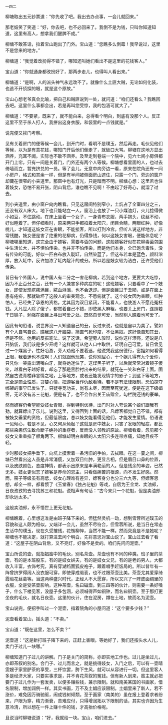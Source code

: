     一四二 

   柳塘取出五元钞票道：“你先收了吧。我出去办点事，一会儿就回来。”

   那老妓笑了笑道：“好，你去吧，也不必回来了。我倒不是为钱，只叫你知道知道，这里有高人，想拿我们醒脾不成。”

   柳塘不敢答话，拉着宝山跑出了门外。宝山道：“您瞧多么倒霉！我早说过，这里不是您来的地方。”

   柳塘道：“我觉着改扮得不错了，哪知还叫她们看出不是这里的花钱客人。”

   宝山道：“你就通身都改扮好了，那两步走儿，也得叫人看出来。”

   柳塘道：“是啊，人的派头神气永远改不了。就像什么土匪大贼，无论如何化装，也逃不开侦探的眼，就是这个原故。”

   宝山心想老爷真会比喻，把自己和贼匪说到一处，就问道：“咱们还看么？我瞧回去吧。这里什么事都会出，若是再叫您受惊，我的包涵可就大了。”

   柳塘道：“不要紧，既来了，就不能白来，总得看个明白，到底有没那个人。反正这里不至于杀人打人，我拼出这身衣服，和袋里的一点钱就是。”

   说完便又挨门考察。

   见有关着房门的便等候一会儿，到开门时，看明不是璞玉，然后再走。毛伙见他们等候，以为是有意花钱，哪知门开后他们倒走了，就破口大骂。柳塘在这地方显出涵养，充耳不闻。实际也不敢不涵养。及至走到巷端一个院中，见六七间小房俱都开门上帘，只有一间是关着门，门外还有两个人等候。柳塘想看里面的人，也过去倚墙而立，暂充挤兑的一员。等了会儿，无意中向旁边一看，原来在院角还有一间小房户，格式和其余一样，但是有半间被侧面房山遮住，只露一个门，旁边的窗户却藏在很窄的小夹道里。那窗中也有灯光，只是暗而不明。柳塘心想：这里若也住着妓女，恐怕不易开张，阴山背后，谁也瞧不见啊！不由起了好奇心，就溜了过去。

   到小夹道里，由小窗户向内瞧看。只见这房间特别窄小，土炕占了全室四分之三，还没有双人床大。地下也只能站立一人，窗沿上也放了一只小煤油灯，火儿捻得微小如豆，不住跳动。在床上坐着一个女子，一身青布衣服，两手抱头，纹丝不动，好似睡着了。但仔细看时，原来两只手都掐着太阳穴，闭目合睛，两眼红肿，好像桃儿，才知道这妓女正在害眼，不能接客，所以打到冷宫。但听人说这样地方，非常残酷，妓女便是害了绝重的花柳病，仍得挣钱，何以这妓女害眼，便能休息呢？柳塘哪里知道，这完全由于嫖客，需要与否的问题，这般嫖客好似在花柳毒菌包围中生活长大，并不惧怕传染。也并非不怕传染，而是他们本身，全已饱含毒性，没有传染的可能，好似一匹白布放入靛缸，自然染蓝了。但这布若本是蓝色，颜料浓厚，放入缸中，反许加浓了缸内靛汁的成分。所以若是妓女较为洁白，还许受他们传染。

   昔日有个外国人，说中国人有二分之一害花柳病，若到这个地方，更要大大吃惊，因为不止百分之百，还有一个人兼害多种病症的呢！这班嫖客，只要看中了一个妓女，即使发现疮痍满目，脓血淋漓，也不会退却。但是面目过于丑陋，或是在面上患有疮疥，那就破坏了这般人的审美观念，不愿俯就了。这个妓女因为害眼，红肿怕人，已经失了承恩的资格。尤其因为双目紧闭，不能看人，也使游人不愿花冤枉钱。大凡世人除了傻子，都觉着自己不错，即使黑大麻粗，也要关上房门，连照若干日镜子，勉强在面目上寻出可爱之处。既然自觉可爱，当然别人瞧着也可爱了。

   因此有句俗语，说世界没一人知道自己的丑，反过来说，也就是自以为美了。譬如有个人自骂自说，瞧我这八开脑袋，简直气死印度，不让黑奴。这好像自知其丑，但是不然。他用的反振笔法，说了这话，希望旁人驳辩，说你这样漂亮，还说是八开脑袋，我们该是多少开呢？这样就可从他人口中取供，证明自己可爱。昔日曾见过一个煤黑子，性好冶游，旁人劝他不要着迷，他说凭我这份德行，窑姐如何看得上眼，我着迷也不成啊！人们就跟他玩笑，说你别屈心，十个姐儿得有九个爱你，只凭你一笑露出满嘴白牙，就将她迷住了。这煤黑子听了，以后就常常对着镜子傻笑，越看白牙越好看，却忘了那是黑脸衬出来的结果，就死在一笑和白牙上面。固然自古说青楼非言情之地，上等地方，或者还能发现情字的影子；到这下等地方，完全是商业性质，贪婪心情，把游客当作仇敌看待。若不是有法律限制，恐怕掠夺绑架的事早已发生了。只疑寻觅功夫，尚有未尽，因而至死犹迷。便是在这下级娼窑，无论没有苏三花魁，便是有了，也不会作出关王庙赠金，勾栏院还钱的豪举。

   然而嫖客仍希望能受妓女青眼，得到特别优待，出门时对人夸说某个娘们跟我有劲，就算嫖出了乐儿。说到这里，又得回到上面的话，凡嫖客都觉自己不错，都有被妓女垂爱的资格，但最低限度，总以妓女能看得见他们，才能发生爱情。俗语说一见倾心，若是不见，心又何从倾起？这就是房中妓女，只害了发眼的轻症，都比那些染患伤生致命断子绝孙的重症者，反而没人领教的原故。柳塘看着，忽见那个妓女又重重掐了额角两下。柳塘却明白害眼的人太阳穴多连带疼痛，知她目疾不轻。

   少时那妓女把手垂下，向坑上摸索着一条污旧的手帕，去拭眼。在这一霎之间，柳塘已然看出这人虽是非常消瘦，又加双目红肿，更显苦相，但是眉目口鼻的位置，以及皮肤颜色，态度神情，都表示出原来是丰满艳丽的人。但是残余的丰姿，已然无多。妓女更似忘了嫖客是养命的恩主，只看做痛苦的根源，向不发生好感。然而，窑子等级虽有高低，妓女心理难有差异，嫖客身分也分三六九等，但嫖客思想，却全一样，都看惯了《玉堂春》《独占花魁》等戏，自居为王金龙、卖油郎，日夜孜孜的去寻找苏三和花魁。说相声有句话：“古今来只一个花魁，但是卖油郎却永远太多。”

   这般卖油郎，永不悟世上更无花魁。

   柳塘瞧着，心里想这准是由班子降下来的。但猛然灵机一动，想到雪蓉所述璞玉的容貌和这人颇为相似。又端详一会儿，虽然不尽符合，但雪蓉所说，是当日在常态生活中的璞玉，现在久受摧残，花憔柳悴，当然不能一样。然而究竟是不是她呢？柳塘也不能决定，就打算进去问个明白，先将意思对宝山说了。宝山过去看了看道：“这屋子在阴山背后，又不亮灯，好像不是卖的。咱们先问问泥壶。”

   宝山所说的壶，就指娼窑中的毛伙，别名茶壶。茶壶也有不同的种类。班子里的茶壶，有的是本班股东，有的是妓女姘夫，有的是妓女父兄，有的是老妈男人，大都收入丰富，衣饰考究，真有穿湖绉面狐皮袍子，跟着唱手赶饭局的。所以昔年有一阵曾挤罗得阔人没衣服可穿，即使穿成缎衮，也不过跟茶壶比美。茶壶尤其爱穿绮霞缎花丝葛等。当这两种盛兴时代，正经人不大愿穿，所以又兴了一阵皮面绸里的衣服，全是受茶壶影响。这种茶壶，名曰磁壶。到三四等的伙计，则需要一条好嗓子，什么下楼见客，没屋子多包涵，必须喊得声如铜钟，而名曰铜壶。至于那打更坐夜的毛伙，就名日夜壶。这里的伙计，住在泥房，蹲在土地，故而名为泥壶。

   宝山说完，便招手叫过一个泥壶，指着院角的小屋问道：“这个要多少钱？”

   泥壶看着宝山，摇头道：“不卖。”

   宝山道：“既在这里，怎么不卖？”

   泥壶道：“这是新打班子降下来的，正赶上害眼。等她好了，我们还按头水人儿，卖门子过儿一块哪。”

   柳塘知道门子过儿的讲解。门子是关门的简称，亦即实地工作也。过儿是坐过儿，亦即茶叙的别名。合门子、过儿而言之，就是挑得妓女，入门之后，可以有一壶晴雯嫂子家里酽茶的享受，三杯饮罢，胯下生风，就可以从容进行一切。但这里客人多是经济大家，只要实事求是，并不肯花茶叙的冤钱。但有新人到来，窑主就必把要门子过儿作为一套发卖，以便多赚些钱，兼示限制。就和南美某国的书画家，借名限制，增加润例一样。其实书画，万不及土娼应该限制。土娼里来了新人，若不涨价，难免因万骑驰驱，闹成钱树倾颓。至于画家（南美的）虽在报上登着求者纷来，户限为穿，精力渐衰，苦难应付，只得增润拓以下限制的话，其实也许因为生意冷清，所以想在一件上赚十件的钱，才高抬价格呢。

   且说当时柳塘说道：“好，我就给一块。宝山，咱们进去。”

